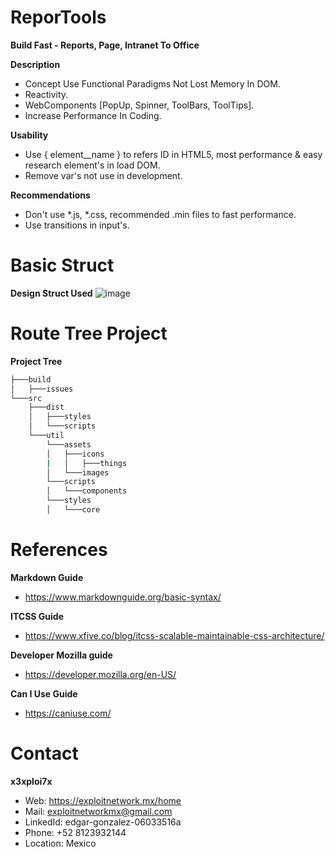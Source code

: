 # ReporTools
**Build Fast - Reports, Page, Intranet To Office**

**Description**
  - Concept Use Functional Paradigms Not Lost Memory In DOM.
  - Reactivity.
  - WebComponents [PopUp, Spinner, ToolBars, ToolTips].
  - Increase Performance In Coding.


**Usability**
  - Use { element__name } to refers ID in HTML5, most performance & easy research element's in load DOM.
  - Remove var's not use in development.


**Recommendations**
  - Don't use *.js, *.css, recommended .min files to fast performance.
  - Use transitions in input's.

# Basic Struct
**Design Struct Used**
  ![image](https://user-images.githubusercontent.com/82796954/143270330-22dd5b86-52c0-4e02-aa5c-e258f5152ec8.png)

# Route Tree Project
**Project Tree**
  ```bash
  ├───build
  │   ├───issues
  └───src
      ├───dist
      │   ├───styles
      │   └───scripts
      └───util
          └───assets
          │   ├───icons
          |   │   ├───things
          │   └───images
          └───scripts
          │   └───components
          └───styles
          │   └───core
  ```

# References
**Markdown Guide**
  - https://www.markdownguide.org/basic-syntax/


**ITCSS Guide**
  - https://www.xfive.co/blog/itcss-scalable-maintainable-css-architecture/


**Developer Mozilla guide**
  - https://developer.mozilla.org/en-US/


**Can I Use Guide**
  - https://caniuse.com/

# Contact 
**x3xploi7x**
  - Web: https://exploitnetwork.mx/home
  - Mail: exploitnetworkmx@gmail.com
  - LinkedId: edgar-gonzalez-06033516a
  - Phone: +52 8123932144
  - Location: Mexico
